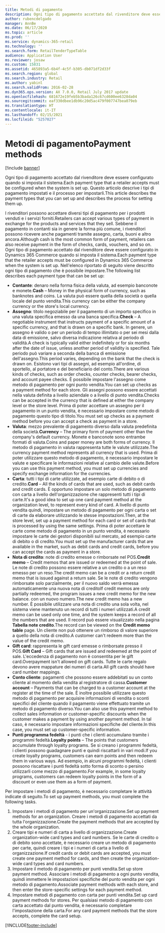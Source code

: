```yaml
---
title: Metodi di pagamento
description: Ogni tipo di pagamento accettato dal rivenditore deve essere configurato quando si imposta il sistema. Questo articolo descrive i tipi di pagamento impostati e il processo per impostarli.
author: rubencdelgado
manager: AnnBe
ms.date: 06/17/2020
ms.topic: article
ms.prod: ''
ms.service: dynamics-365-retail
ms.technology: ''
ms.search.form: RetailTenderTypeTable
audience: Application User
ms.reviewer: josaw
ms.custom: 15831
ms.assetid: 465893a5-6b4f-4c5f-b305-db071df2d33f
ms.search.region: global
ms.search.industry: Retail
ms.author: yabinl
ms.search.validFrom: 2016-02-28
ms.dyn365.ops.version: AX 7.0.0, Retail July 2017 update
ms.openlocfilehash: 681672e19feb5b3bada126c67cd600ee6328da04
ms.sourcegitcommit: eaf330dbee1db96c20d5ac479f007747bea079eb
ms.translationtype: HT
ms.contentlocale: it-IT
ms.lasthandoff: 02/15/2021
ms.locfileid: "5257027"
---
```

# <a name="payment-methods"></a><span data-ttu-id="f7b56-104">Metodi di pagamento</span><span class="sxs-lookup"><span data-stu-id="f7b56-104">Payment methods</span></span>

[!include [banner](includes/banner.md)]

<span data-ttu-id="f7b56-105">Ogni tipo di pagamento accettato dal rivenditore deve essere configurato quando si imposta il sistema.</span><span class="sxs-lookup"><span data-stu-id="f7b56-105">Each payment type that a retailer accepts must be configured when the system is set up.</span></span> <span data-ttu-id="f7b56-106">Questo articolo descrive i tipi di pagamento impostati e il processo per impostarli.</span><span class="sxs-lookup"><span data-stu-id="f7b56-106">This article describes the payment types that you can set up and describes the process for setting them up.</span></span>

<span data-ttu-id="f7b56-107">I rivenditori possono accettare diversi tipi di pagamento per i prodotti venduti e i servizi forniti.</span><span class="sxs-lookup"><span data-stu-id="f7b56-107">Retailers can accept various types of payment in exchange for the products and services that they sell.</span></span> <span data-ttu-id="f7b56-108">Sebbene il pagamento in contanti sia in genere la forma più comune, i rivenditori possono ricevere anche pagamenti tramite assegno, carta, buoni e altro ancora.</span><span class="sxs-lookup"><span data-stu-id="f7b56-108">Although cash is the most common form of payment, retailers can also receive payment in the form of checks, cards, vouchers, and so on.</span></span> <span data-ttu-id="f7b56-109">Ogni tipo di pagamento accettato dal rivenditore deve essere configurato in Dynamics 365 Commerce quando si imposta il sistema.</span><span class="sxs-lookup"><span data-stu-id="f7b56-109">Each payment type that the retailer accepts must be configured in Dynamics 365 Commerce when the system is set up.</span></span> <span data-ttu-id="f7b56-110">Nell'elenco riportato di seguito viene descritto ogni tipo di pagamento che è possibile impostare.</span><span class="sxs-lookup"><span data-stu-id="f7b56-110">The following list describes each payment type that can be set up:</span></span>

- <span data-ttu-id="f7b56-111">**Contante**: denaro nella forma fisica della valuta, ad esempio banconote e monete.</span><span class="sxs-lookup"><span data-stu-id="f7b56-111">**Cash** – Money in the physical form of currency, such as banknotes and coins.</span></span> <span data-ttu-id="f7b56-112">La valuta può essere quella della società o quella locale del punto vendita.</span><span class="sxs-lookup"><span data-stu-id="f7b56-112">This currency can be either the company currency or the store's local currency.</span></span>
- <span data-ttu-id="f7b56-113">**Assegno**: titolo negoziabile per il pagamento di un importo specifico in una valuta specifica emesso da una banca specifica.</span><span class="sxs-lookup"><span data-stu-id="f7b56-113">**Check** – A negotiable instrument that instructs payment of a specific amount of a specific currency, and that is drawn on a specific bank.</span></span> <span data-ttu-id="f7b56-114">In genere, un assegno è valido o per un periodo di tempo illimitato o per sei mesi dalla data di emissione, salvo diversa indicazione relativa al periodo di validità.</span><span class="sxs-lookup"><span data-stu-id="f7b56-114">A check is typically valid either indefinitely or for six months after the date of issue, unless another period of validity is specified.</span></span> <span data-ttu-id="f7b56-115">Tale periodo può variare a seconda della banca di emissione dell'assegno.</span><span class="sxs-lookup"><span data-stu-id="f7b56-115">This period varies, depending on the bank that the check is drawn on.</span></span> <span data-ttu-id="f7b56-116">Esistono vari tipi di assegni, ad esempio all'ordine, di sportello, al portatore e del beneficiario del conto.</span><span class="sxs-lookup"><span data-stu-id="f7b56-116">There are various kinds of checks, such as order checks, counter checks, bearer checks, and account payee checks.</span></span> <span data-ttu-id="f7b56-117">È possibile impostare l'assegno come metodo di pagamento per ogni punto vendita.</span><span class="sxs-lookup"><span data-stu-id="f7b56-117">You can set up checks as a payment method for each store.</span></span> <span data-ttu-id="f7b56-118">Gli assegni possono essere accettati nella valuta definita a livello aziendale o a livello di punto vendita.</span><span class="sxs-lookup"><span data-stu-id="f7b56-118">Checks can be accepted in the currency that is defined at either the company level or the store level.</span></span> <span data-ttu-id="f7b56-119">Prima di poter accettare un assegno per il pagamento in un punto vendita, è necessario impostare come metodo di pagamento questo tipo di titolo.</span><span class="sxs-lookup"><span data-stu-id="f7b56-119">You must set up checks as a payment method before you can accept a check as payment in a store.</span></span>
- <span data-ttu-id="f7b56-120">**Valuta**: mezzo prevalente di pagamento diverso dalla valuta predefinita della società.</span><span class="sxs-lookup"><span data-stu-id="f7b56-120">**Currency** – The primary form of payment other than the company's default currency.</span></span> <span data-ttu-id="f7b56-121">Monete e banconote sono entrambe formati di valuta.</span><span class="sxs-lookup"><span data-stu-id="f7b56-121">Coins and paper money are both forms of currency.</span></span> <span data-ttu-id="f7b56-122">Il metodo di pagamento in valuta rappresenta tutte le valute utilizzate.</span><span class="sxs-lookup"><span data-stu-id="f7b56-122">The currency payment method represents all currency that is used.</span></span> <span data-ttu-id="f7b56-123">Prima di poter utilizzare questo metodo di pagamento, è necessario impostare le valute e specificare le informazioni relative al cambio delle valute.</span><span class="sxs-lookup"><span data-stu-id="f7b56-123">Before you can use this payment method, you must set up currencies and specify exchange information for the currencies.</span></span>
- <span data-ttu-id="f7b56-124">**Carta**: tutti i tipi di carte utilizzate, ad esempio carte di debito o di credito.</span><span class="sxs-lookup"><span data-stu-id="f7b56-124">**Card** – All the kinds of cards that are used, such as debit cards and credit cards.</span></span> <span data-ttu-id="f7b56-125">È opportuno impostare un solo metodo di pagamento con carta a livello dell'organizzazione che rappresenti tutti i tipi di carte.</span><span class="sxs-lookup"><span data-stu-id="f7b56-125">It's a good idea to set up one card payment method at the organization level, to represent every kind of card.</span></span> <span data-ttu-id="f7b56-126">A livello di punto vendita quindi, impostare un metodo di pagamento per ogni carta o set di carte da elaborare utilizzando le stesse impostazioni.</span><span class="sxs-lookup"><span data-stu-id="f7b56-126">Then, at the store level, set up a payment method for each card or set of cards that is processed by using the same settings.</span></span> <span data-ttu-id="f7b56-127">Prima di poter accettare le carte come metodo di pagamento in un punto vendita, è necessario impostare le carte dei gestori disponibili sul mercato, ad esempio carte di debito o di credito.</span><span class="sxs-lookup"><span data-stu-id="f7b56-127">You must set up the manufacturer cards that are available in the market, such as debit cards and credit cards, before you can accept the cards as payment in a store.</span></span>
- <span data-ttu-id="f7b56-128">**Nota di credito**: note di credito emesse o rimborsate nel POS.</span><span class="sxs-lookup"><span data-stu-id="f7b56-128">**Credit memo** – Credit memos that are issued or redeemed at the point of sale.</span></span> <span data-ttu-id="f7b56-129">Le note di credito possono essere relative a un credito o a un reso emesso per un reso.</span><span class="sxs-lookup"><span data-stu-id="f7b56-129">The credit memo can be a credit or a return credit memo that is issued against a return sale.</span></span> <span data-ttu-id="f7b56-130">Se le note di credito vengono rimborsate solo parzialmente, per il nuovo saldo verrà emessa automaticamente una nuova nota di credito</span><span class="sxs-lookup"><span data-stu-id="f7b56-130">If credit memos are only partially redeemed, the program issues a new credit memo for the new balance.</span></span> <span data-ttu-id="f7b56-131">con un nuovo numero.</span><span class="sxs-lookup"><span data-stu-id="f7b56-131">The new credit memo has a new number.</span></span> <span data-ttu-id="f7b56-132">È possibile utilizzare una nota di credito una sola volta, nel sistema viene mantenuto un record di tutti i numeri utilizzati.</span><span class="sxs-lookup"><span data-stu-id="f7b56-132">A credit memo can be used only one time, and the system keeps a record of all the numbers that are used.</span></span> <span data-ttu-id="f7b56-133">Il record può essere visualizzato nella pagina **Tabella note credito**.</span><span class="sxs-lookup"><span data-stu-id="f7b56-133">The record can be viewed on the **Credit memo table** page.</span></span> <span data-ttu-id="f7b56-134">Un cliente non può ottenere un rimborso di valore superiore a quello della nota di credito.</span><span class="sxs-lookup"><span data-stu-id="f7b56-134">A customer can't redeem more than the value of the credit memo.</span></span>
- <span data-ttu-id="f7b56-135">**Gift card**: rappresenta le gift card emesse o rimborsate presso il POS.</span><span class="sxs-lookup"><span data-stu-id="f7b56-135">**Gift Card** – Gift cards that are issued and redeemed at the point of sale.</span></span> <span data-ttu-id="f7b56-136">L'eccedenza di pagamento non è consentita per le gift card.</span><span class="sxs-lookup"><span data-stu-id="f7b56-136">Overpayment isn't allowed on gift cards.</span></span> <span data-ttu-id="f7b56-137">Tutte le carte regalo devono avere mappature dei numeri di carta.</span><span class="sxs-lookup"><span data-stu-id="f7b56-137">All gift cards should have card number mappings.</span></span> 
- <span data-ttu-id="f7b56-138">**Conto cliente**: pagamenti che possono essere addebitati su un conto cliente al momento della vendita al registratore di cassa.</span><span class="sxs-lookup"><span data-stu-id="f7b56-138">**Customer account** – Payments that can be charged to a customer account at the register at the time of the sale.</span></span> <span data-ttu-id="f7b56-139">È inoltre possibile utilizzare questo metodo di pagamento per acquisire informazioni di vendita o sconti specifici del cliente quando il pagamento viene effettuato tramite un metodo di pagamento diverso.</span><span class="sxs-lookup"><span data-stu-id="f7b56-139">You can also use this payment method to collect sales information or customer-specific discounts when the customer makes a payment by using another payment method.</span></span> <span data-ttu-id="f7b56-140">In tal caso, è necessario impostare informazioni specifiche del cliente.</span><span class="sxs-lookup"><span data-stu-id="f7b56-140">In this case, you must set up customer-specific information.</span></span>
- <span data-ttu-id="f7b56-141">**Punti programma fedeltà** - i punti che i clienti accumulano tramite i programmi fedeltà.</span><span class="sxs-lookup"><span data-stu-id="f7b56-141">**Loyalty points** – The points that customers accumulate through loyalty programs.</span></span> <span data-ttu-id="f7b56-142">Se si creano i programmi fedeltà, i clienti possono guadagnare punti e quindi riscattarli in vari modi.</span><span class="sxs-lookup"><span data-stu-id="f7b56-142">If you create loyalty programs, customers can earn points and then redeem them in various ways.</span></span> <span data-ttu-id="f7b56-143">Ad esempio, in alcuni programmi fedeltà, i clienti possono riscattare i punti fedeltà sotto forma di sconto o persino utilizzarli come mezzo di pagamento.</span><span class="sxs-lookup"><span data-stu-id="f7b56-143">For example, in some loyalty programs, customers can redeem loyalty points in the form of a discount or even use them as a form of payment.</span></span>

<span data-ttu-id="f7b56-144">Per impostare i metodi di pagamento, è necessario completare le attività indicate di seguito.</span><span class="sxs-lookup"><span data-stu-id="f7b56-144">To set up payment methods, you must complete the following tasks.</span></span>

1. <span data-ttu-id="f7b56-145">Impostare i metodi di pagamento per un'organizzazione.</span><span class="sxs-lookup"><span data-stu-id="f7b56-145">Set up payment methods for an organization.</span></span> <span data-ttu-id="f7b56-146">Creare i metodi di pagamento accettati da tutta l'organizzazione.</span><span class="sxs-lookup"><span data-stu-id="f7b56-146">Create the payment methods that are accepted by the whole organization.</span></span>
2. <span data-ttu-id="f7b56-147">Creare tipi e numeri di carta a livello di organizzazione.</span><span class="sxs-lookup"><span data-stu-id="f7b56-147">Create organization-wide card types and card numbers.</span></span> <span data-ttu-id="f7b56-148">Se le carte di credito o di debito sono accettate, è necessario creare un metodo di pagamento per carte, quindi creare i tipi e i numeri di carta a livello di organizzazione.</span><span class="sxs-lookup"><span data-stu-id="f7b56-148">If credit cards or debit cards are accepted, you must create one payment method for cards, and then create the organization-wide card types and card numbers.</span></span>
3. <span data-ttu-id="f7b56-149">Impostare il metodo di pagamento per punti vendita.</span><span class="sxs-lookup"><span data-stu-id="f7b56-149">Set up store payment method.</span></span> <span data-ttu-id="f7b56-150">Associare i metodi di pagamento a ogni punto vendita, quindi immettere le impostazioni specifiche del punto vendita per ogni metodo di pagamento.</span><span class="sxs-lookup"><span data-stu-id="f7b56-150">Associate payment methods with each store, and then enter the store-specific settings for each payment method.</span></span>
4. <span data-ttu-id="f7b56-151">Impostare metodi di pagamento con carta per punti vendita.</span><span class="sxs-lookup"><span data-stu-id="f7b56-151">Set up card payment methods for stores.</span></span> <span data-ttu-id="f7b56-152">Per qualsiasi metodo di pagamento con carta accettato dal punto vendita, è necessario completare l'impostazione della carta.</span><span class="sxs-lookup"><span data-stu-id="f7b56-152">For any card payment methods that the store accepts, complete the card setup.</span></span>


[!INCLUDE[footer-include](../includes/footer-banner.md)]